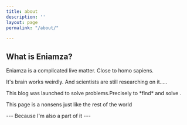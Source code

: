 ```yaml
---
title: about
description: ''
layout: page
permalink: "/about/"

---
```

## What is Eniamza?

Eniamza is a complicated live matter. Close to homo sapiens.<br>

It's brain works weirdly. And scientists are still researching on it..... <br>
<p>
 This blog was launched to solve problems.Precisely to *find* and solve . <p>
   This page is a nonsens just like the rest of the world
   <p>
     ---
     Because I'm also a part of it
     ---